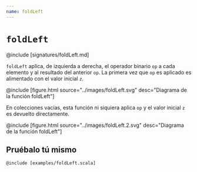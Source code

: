 ```yaml
---
name: foldLeft
---
```


# `foldLeft`

@include [signatures/foldLeft.md]

`foldLeft` aplica, de izquierda a derecha, el operador binario `op` a cada elemento y al resultado del anterior `op`.
La primera vez que `op` es aplicado es alimentado con el valor inicial `z`.

@include [figure.html source="../images/foldLeft.svg" desc="Diagrama de la función foldLeft"]

En colecciones vacías, esta función ni siquiera aplica `op` y el valor inicial `z` es devuelto directamente.

@include [figure.html source="../images/foldLeft.2.svg" desc="Diagrama de la función foldLeft"]

## Pruébalo tú mismo

```scala:fiddle
@include [examples/foldLeft.scala]
```
